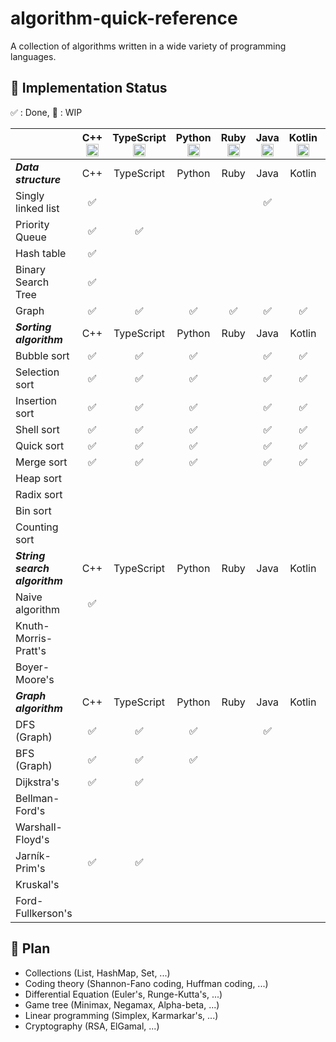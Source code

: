# algorithm-quick-reference

A collection of algorithms written in a wide variety of programming languages.

## 🚀 Implementation Status

✅ : Done, 🚧 : WIP

||C++ <img height="20" src='https://cdn.jsdelivr.net/gh/devicons/devicon/icons/cplusplus/cplusplus-plain.svg'>|TypeScript <img height="20" src='https://cdn.jsdelivr.net/gh/devicons/devicon/icons/typescript/typescript-plain.svg'>|Python <img height="20" src='https://cdn.jsdelivr.net/gh/devicons/devicon/icons/python/python-plain.svg'>|Ruby <img height="20" src='https://cdn.jsdelivr.net/gh/devicons/devicon/icons/ruby/ruby-plain.svg'>|Java <img height="20" src='https://cdn.jsdelivr.net/gh/devicons/devicon/icons/java/java-plain.svg'>|Kotlin <img height="20" src='https://cdn.jsdelivr.net/gh/devicons/devicon/icons/kotlin/kotlin-plain.svg'>|Scala <img height="20" src='https://cdn.jsdelivr.net/gh/devicons/devicon/icons/scala/scala-plain.svg'>|Go <img height="20" src='https://cdn.jsdelivr.net/gh/devicons/devicon/icons/go/go-plain.svg'>|Rust <img height="20" src='https://cdn.jsdelivr.net/gh/devicons/devicon/icons/rust/rust-plain.svg'>|Dart <img height="20" src='https://cdn.jsdelivr.net/gh/devicons/devicon/icons/dart/dart-plain.svg'>|Crystal <img height="20" src='https://cdn.jsdelivr.net/gh/devicons/devicon/icons/crystal/crystal-original.svg'>|Clojure <img height="20" src='https://cdn.jsdelivr.net/gh/devicons/devicon/icons/clojure/clojure-line.svg'>|
|:---|:---:|:---:|:---:|:---:|:---:|:---:|:---:|:---:|:---:|:---:|:---:|:---:|
|***Data structure***|C++|TypeScript|Python|Ruby|Java|Kotlin|Scala|Go|Rust|Dart|Crystal|Clojure|
|Singly linked list|✅||||✅||||||||
|Priority Queue|✅|✅||||||||✅|||
|Hash table|✅||||||||||||
|Binary Search Tree|✅||||||||||||
|Graph|✅|✅|✅|✅|✅|✅|✅|✅|✅|✅|✅||
|***Sorting algorithm***|C++|TypeScript|Python|Ruby|Java|Kotlin|Scala|Go|Rust|Dart|Crystal|Clojure|
|Bubble sort|✅|✅|✅||✅|✅|✅|✅||✅|||
|Selection sort|✅|✅|✅||✅|✅|✅|✅||✅|||
|Insertion sort|✅|✅|✅||✅|✅|✅|✅||✅|||
|Shell sort|✅|✅|✅||✅|✅|✅|✅||✅|||
|Quick sort|✅|✅|✅||✅|✅|✅|✅||✅|||
|Merge sort|✅|✅|✅||✅|✅|✅|✅||✅|||
|Heap sort|||||||||||||
|Radix sort|||||||||||||
|Bin sort|||||||||||||
|Counting sort|||||||||||||
|***String search algorithm***|C++|TypeScript|Python|Ruby|Java|Kotlin|Scala|Go|Rust|Dart|Crystal|Clojure|
|Naive algorithm|✅||||||||||||
|Knuth-Morris-Pratt's|||||||||||||
|Boyer-Moore's|||||||||||||
|***Graph algorithm***|C++|TypeScript|Python|Ruby|Java|Kotlin|Scala|Go|Rust|Dart|Crystal|Clojure|
|DFS (Graph)|✅|✅|✅||✅|||||✅|||
|BFS (Graph)|✅|✅|✅|||||||✅|||
|Dijkstra's|✅|✅||||||||✅|||
|Bellman-Ford's|||||||||||||
|Warshall-Floyd's|||||||||||||
|Jarník-Prim's|✅|✅|||||||||||
|Kruskal's|||||||||||||
|Ford-Fullkerson's|||||||||||||

## 📝 Plan

- Collections (List, HashMap, Set, ...)
- Coding theory (Shannon-Fano coding, Huffman coding, ...)
- Differential Equation (Euler's, Runge-Kutta's, ...)
- Game tree (Minimax, Negamax, Alpha-beta, ...)
- Linear programming (Simplex, Karmarkar's, ...)
- Cryptography (RSA, ElGamal, ...)